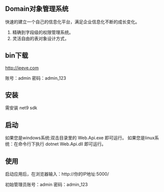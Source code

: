 ## Domain对象管理系统
快速的建立一个自己的信息化平台，满足企业信息化不断的成长变化。
1. 精确到字段级的权限管理系统。
2. 灵活自由的表对象设计方式，

## bin下载
http://ieeve.com

账号：admin 密码：admin_123 

## 安装
需安装 net9 sdk

## 启动
如果您是windows系统:双击目录里的 Web.Api.exe 即可运行。 
如果您是linux系统：在命令行下执行 dotnet Web.Api.dll 即可运行。

## 使用

启动应用后，在浏览器输入：http://你的IP地址:5000/ 

初始管理员账号：admin 密码：admin_123 
